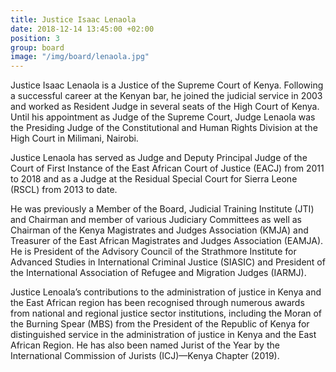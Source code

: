 ```yaml
---
title: Justice Isaac Lenaola
date: 2018-12-14 13:45:00 +02:00
position: 3
group: board
image: "/img/board/lenaola.jpg"
---
```


Justice Isaac Lenaola is a Justice of the Supreme Court of Kenya.  Following a successful career at the Kenyan bar, he joined the judicial service in 2003 and worked as Resident Judge in several seats of the High Court of Kenya.   Until his appointment as Judge of the Supreme Court, Judge Lenaola was the Presiding Judge of the Constitutional and Human Rights Division at the High Court in Milimani, Nairobi.

Justice Lenaola has served as Judge and Deputy Principal Judge of the Court of First Instance of the East African Court of Justice (EACJ) from 2011 to 2018 and as a Judge at the Residual Special Court for Sierra Leone (RSCL) from 2013 to date.

He was previously a Member of the Board, Judicial Training Institute (JTI) and Chairman and member of various Judiciary Committees as well as Chairman of the Kenya Magistrates and Judges Association (KMJA) and Treasurer of the East African Magistrates and Judges Association (EAMJA). He is President of the Advisory Council of the Strathmore Institute for Advanced Studies in International Criminal Justice (SIASIC) and President of the International Association of Refugee and Migration Judges (IARMJ).

Justice Lenoala’s contributions to the administration of justice in Kenya and the East African region has been recognised through numerous awards from national and regional justice sector institutions, including the Moran of the Burning Spear (MBS) from the President of the Republic of Kenya for distinguished service in the administration of justice in Kenya and the East African Region.  He has also been named Jurist of the Year by the International Commission of Jurists (ICJ)—Kenya Chapter (2019). 

